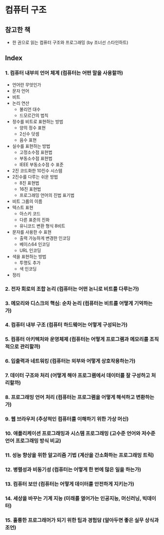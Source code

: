 # 컴퓨터 구조

## 참고한 책

- 한 권으로 읽는 컴퓨터 구조와 프로그래밍 (by 조너선 스타인하트)

## Index

### 1. 컴퓨터 내부의 언어 체계 (컴퓨터는 어떤 말을 사용할까)

- 언어란 무엇인가
- 문자 언어
- 비트
- 논리 연산
  - 불리언 대수
  - 드모르간의 법칙
- 정수를 비트로 표현하는 방법
  - 양의 정수 표현
  - 2신수 덧셈
  - 음수 표현
- 실수를 표현하는 방법
  - 고정소수점 표현법
  - 부동소수점 표현법
  - IEEE 부동소수점 수 표준
- 2진 코드화한 10진수 시스템
- 2진수를 다루는 쉬운 방법
  - 8진 표현법
  - 16진 표현법
  - 프로그래밍 언어의 진법 표기법
- 비트 그룹의 이름
- 텍스트 표현
  - 아스키 코드
  - 다른 표준의 진화
  - 유니코드 변환 형식 8비트
- 문자를 사용한 수 표현
  - 출력 가능하게 변경한 인코딩
  - 베이스64 인코딩
  - URL 인코딩
- 색을 표현하는 방법
  - 투명도 추가
  - 색 인코딩
- 정리

### 2. 전자 회로의 조합 논리 (컴퓨터는 어떤 논니로 비트를 다루는가)

### 3. 메모리와 디스크의 핵심: 순차 논리 (컴퓨터는 비트를 어떻게 기억하는가)

### 4. 컴퓨터 내부 구조 (컴퓨터 하드웨어는 어떻게 구성되는가)

### 5. 컴퓨터 아키텍처와 운영체제 (컴퓨터는 어떻게 프로그램과 메모리를 조직적으로 관리할까)

### 6. 입출력과 네트워킹 (컴퓨터는 외부와 어떻게 상호작용하는가)

### 7. 데이터 구조와 처리 (어떻게 해야 프로그램에서 데이터를 잘 구성하고 처리할까)

### 8. 프로그래밍 언어 처리 (컴퓨터는 프로그램을 어떻게 해석하고 변환하는가)

### 9. 웹 브라우저 (추상적인 컴퓨터를 이해하기 위한 가상 머신)

### 10. 애플리케이션 프로그래밍과 시스템 프로그래밍 (고수준 언어와 저수준 언어 프로그래밍 방식 비교)

### 11. 성능 향상을 위한 알고리즘 기법 (계산을 간소화하는 프로그래밍 트릭)

### 12. 병렬성과 비동기성 (컴퓨터는 어떻게 한 번에 많은 일을 하는가)

### 13. 컴퓨터 보안 (컴퓨터는 어떻게 데이터를 안전하게 지키는가)

### 14. 세상을 바꾸는 기계 지능 (미래를 열어가는 인공지능, 머신러닝, 빅데이터)

### 15. 훌륭한 프로그래머가 되기 위한 팁과 경험담 (알아두면 좋은 실무 상식과 조언)

